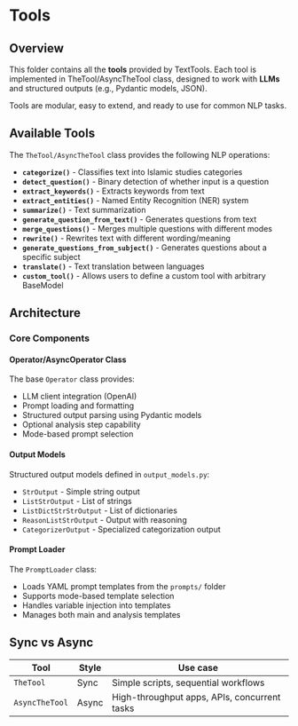 # Tools

## Overview
This folder contains all the **tools** provided by TextTools. Each tool is implemented in TheTool/AsyncTheTool class, designed to work with **LLMs** and structured outputs (e.g., Pydantic models, JSON).

Tools are modular, easy to extend, and ready to use for common NLP tasks.

## Available Tools

The `TheTool/AsyncTheTool` class provides the following NLP operations:

- **`categorize()`** - Classifies text into Islamic studies categories 
- **`detect_question()`** - Binary detection of whether input is a question
- **`extract_keywords()`** - Extracts keywords from text
- **`extract_entities()`** - Named Entity Recognition (NER) system
- **`summarize()`** - Text summarization
- **`generate_question_from_text()`** - Generates questions from text
- **`merge_questions()`** - Merges multiple questions with different modes
- **`rewrite()`** - Rewrites text with different wording/meaning
- **`generate_questions_from_subject()`** - Generates questions about a specific subject
- **`translate()`** - Text translation between languages
- **`custom_tool()`** - Allows users to define a custom tool with arbitrary BaseModel

## Architecture

### Core Components

#### Operator/AsyncOperator Class
The base `Operator` class provides:
- LLM client integration (OpenAI)
- Prompt loading and formatting
- Structured output parsing using Pydantic models
- Optional analysis step capability
- Mode-based prompt selection

#### Output Models
Structured output models defined in `output_models.py`:
- `StrOutput` - Simple string output
- `ListStrOutput` - List of strings
- `ListDictStrStrOutput` - List of dictionaries
- `ReasonListStrOutput` - Output with reasoning
- `CategorizerOutput` - Specialized categorization output

#### Prompt Loader
The `PromptLoader` class:
- Loads YAML prompt templates from the `prompts/` folder
- Supports mode-based template selection
- Handles variable injection into templates
- Manages both main and analysis templates

## Sync vs Async
| Tool         | Style   | Use case                                    |
|--------------|---------|---------------------------------------------|
| `TheTool`    | Sync    | Simple scripts, sequential workflows        |
| `AsyncTheTool` | Async | High-throughput apps, APIs, concurrent tasks |

